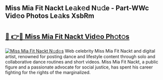 ## Miss Mia Fit Nackt Le𝚊k𝚎d N𝚞𝚍e - Part-WWc Vid𝚎o Photos Le𝚊ks XsbRm

# <h2><a href="http://fb8kbx.evod.top/?m=Miss+Mia+Fit+Nackt">🔗 👉🔴 Miss Mia Fit Nackt Vid𝚎o Ph𝚘t𝚘s</a></h2>

[![Miss Mia Fit Nackt N𝚞d𝚎s](https://i.imgur.com/8V9OHl7.gif)](http://fb8kbx.evod.top/?m=Miss+Mia+Fit+Nackt)
Web celebrity Miss Mia Fit Nackt and digital artist, renowned for posting dance and lifestyle content through solo and collaborative dance routines and short videos. Miss Mia Fit Nackt, a public figure and a passionate advocate for social justice, has spent his career fighting for the rights of the marginalized. 
